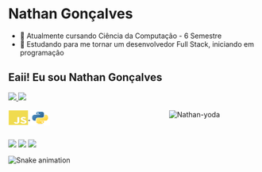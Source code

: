 # Nathan Gonçalves
- 🧠 Atualmente cursando Ciência da Computação - 6 Semestre
- 🎈 Estudando para me tornar um desenvolvedor Full Stack, iniciando em programação

## Eaii! Eu sou Nathan Gonçalves
 <div>
  <a href="https://github.com/Nathangoncalves">
  <img height="150em" src="https://github-readme-stats.vercel.app/api?username=Nathangoncalves&show_icons=true&theme=dark&include_all_commits=true&count_private=true"/>
  <img height="150em" src="https://github-readme-stats.vercel.app/api/top-langs/?username=Nathangoncalves&layout=compact&langs_count=7&theme=dark"/>
</div>
<div style="display: inline_block"><br>
  <img align="center" alt="Nath-Js" height="30" width="40" src="https://raw.githubusercontent.com/devicons/devicon/master/icons/javascript/javascript-plain.svg">
  <img align="center" alt="Nath-Python" height="30" width="40" src="https://raw.githubusercontent.com/devicons/devicon/master/icons/python/python-original.svg">
  <img align="right" alt="Nathan-yoda" height="170" width="180" src="https://i.picasion.com/pic91/1bdee7f8dacd700bdcdfaff6b36ca274.gif">
</div>
  
  ##
 
<div> 
  <a href="https://www.instagram.com/_.goncallves/" target="_blank"><img src="https://img.shields.io/badge/-Instagram-%23E4405F?style=for-the-badge&logo=instagram&logoColor=white" target="_blank"></a>
 <a href="https://discord.gg/vFxkhvaY" target="_blank"><img src="https://img.shields.io/badge/Discord-7289DA?style=for-the-badge&logo=discord&logoColor=white" target="_blank"></a> 
  <a href = "mailto:nathanoliveirag15@gmail.com"><img src="https://img.shields.io/badge/-Gmail-%23333?style=for-the-badge&logo=gmail&logoColor=white" target="_blank"></a> 
 
  ![Snake animation](https://github.com/Nathangoncalves/Nathangoncalves/blob/output/github-contribution-grid-snake.svg)
 
</div>

